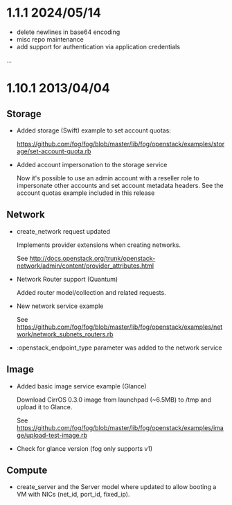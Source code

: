 # 1.1.1 2024/05/14

* delete newlines in base64 encoding
* misc repo maintenance
* add support for authentication via application credentials

...

# 1.10.1 2013/04/04

## Storage

* Added storage (Swift) example to set account quotas:

  https://github.com/fog/fog/blob/master/lib/fog/openstack/examples/storage/set-account-quota.rb

* Added account impersonation to the storage service

  Now it's possible to use an admin account with a reseller
  role to impersonate other accounts and set account metadata
  headers. See the account quotas example included in this release

## Network

* create_network request updated

  Implements provider extensions when creating networks.

  See http://docs.openstack.org/trunk/openstack-network/admin/content/provider_attributes.html

* Network Router support (Quantum)

  Added router model/collection and related requests.

* New network service example

  See https://github.com/fog/fog/blob/master/lib/fog/openstack/examples/network/network_subnets_routers.rb

* :openstack_endpoint_type parameter was added to the network service

## Image

* Added basic image service example (Glance)

  Download CirrOS 0.3.0 image from launchpad (~6.5MB) to /tmp
  and upload it to Glance.

  See https://github.com/fog/fog/blob/master/lib/fog/openstack/examples/image/upload-test-image.rb

* Check for glance version (fog only supports v1)

## Compute

* create_server and the Server model where updated to allow booting a VM
  with NICs (net_id, port_id, fixed_ip).

